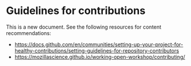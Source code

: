 # Guidelines for contributions

This is a new document. See the following resources for content recommendations:

- https://docs.github.com/en/communities/setting-up-your-project-for-healthy-contributions/setting-guidelines-for-repository-contributors
- https://mozillascience.github.io/working-open-workshop/contributing/